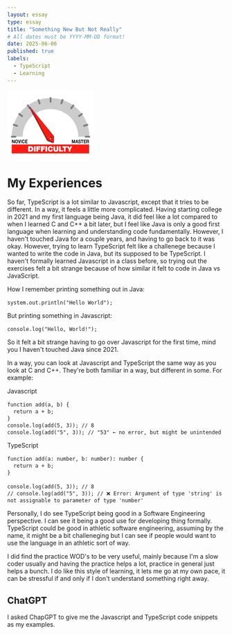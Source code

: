 ```yaml
---
layout: essay
type: essay
title: "Something New But Not Really"
# All dates must be YYYY-MM-DD format!
date: 2025-06-06
published: true
labels:
  - TypeScript
  - Learning
---
```


<img width="200px" class="rounded float-start pe-4" src="../img/difficulty/degree_difficulty.jpg">

<h1>
  My Experiences
</h1>

So far, TypeScript is a lot similar to Javascript, except that it tries to be different.  In a way, it feels a little more complicated.  Having starting college in 2021 and my first language being Java, it did feel like a lot compared to when I learned C and C++ a bit later, but I feel like Java is only a good first language when learning and understanding code fundamentally.  However, I haven't touched Java for a couple years, and having to go back to it was okay.  However, trying to learn TypeScript felt like a challenege because I wanted to write the code in Java, but its supposed to be TypeScript.  I haven't formally learned Javascript in a class before, so trying out the exercises felt a bit strange because of how similar it felt to code in Java vs JavaScript.  

How I remember printing something out in Java:
```
system.out.println("Hello World");
```
But printing something in Javascript:
```
console.log("Hello, World!");
```
So it felt a bit strange having to go over Javascript for the first time, mind you I haven't touched Java since 2021.

In a way, you can look at Javascript and TypeScript the same way as you look at C and C++.  They're both familiar in a way, but different in some. For example:

Javascript

```
function add(a, b) {
  return a + b;
}
console.log(add(5, 3)); // 8
console.log(add("5", 3)); // "53" ← no error, but might be unintended
```
TypeScript
```
function add(a: number, b: number): number {
  return a + b;
}

console.log(add(5, 3)); // 8
// console.log(add("5", 3)); // ❌ Error: Argument of type 'string' is not assignable to parameter of type 'number'
```



Personally, I do see TypeScript being good in a Software Engineering perspective.  I can see it being a good use for developing thing formally.  TypeScript could be good in athletic software engineering, assuming by the name, it might be a bit challeneging but I can see if people would want to use the language in an athletic sort of way.  

I did find the practice WOD's to be very useful, mainly because I'm a slow coder usually and having the practice helps a lot, practice in general just helps a bunch.  I do like this style of learning, it lets me go at my own pace, it can be stressful if and only if I don't understand something right away.  

<h2>
  ChatGPT
</h2>

I asked ChapGPT to give me the Javascript and TypeScript code snippets as my examples.  

